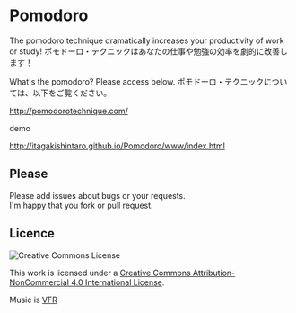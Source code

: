 # Pomodoro

The pomodoro technique dramatically increases your productivity of work or study!
ポモドーロ・テクニックはあなたの仕事や勉強の効率を劇的に改善します！

What's the pomodoro? Please access below.
ポモドーロ・テクニックについては、以下をご覧ください。

http://pomodorotechnique.com/

demo

http://itagakishintaro.github.io/Pomodoro/www/index.html

## Please

Please add issues about bugs or your requests.<br>
I'm happy that you fork or pull request.

## Licence

![Creative Commons License](https://i.creativecommons.org/l/by-nc/4.0/88x31.png)<br>

This work is licensed under a [Creative Commons Attribution-NonCommercial 4.0 International License](http://creativecommons.org/licenses/by-nc/4.0/).<br>

Music is [VFR](http://musicisvfr.com/)
